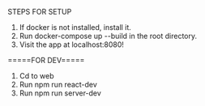 STEPS FOR SETUP

1. If docker is not installed, install it.
2. Run docker-compose up --build in the root directory.
3. Visit the app at localhost:8080! 


=====FOR DEV=====
1. Cd to web
2. Run npm run react-dev 
3. Run npm run server-dev